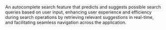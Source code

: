 An autocomplete search feature that predicts and suggests possible search queries based on user input, enhancing user experience and efficiency during search operations by retrieving relevant suggestions in real-time, and facilitating seamless navigation across the application.